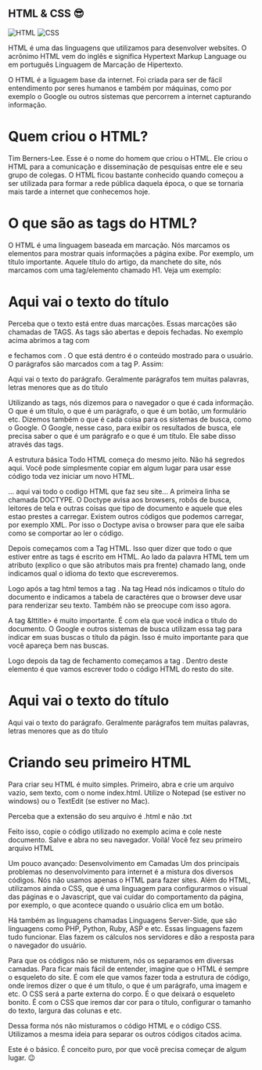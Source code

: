  

## HTML & CSS 😎

![HTML](https://img.shields.io/badge/HTML-5-blueviolet)
![CSS](https://img.shields.io/badge/CSS-3-success)

HTML é uma das linguagens que utilizamos para desenvolver websites. O acrônimo HTML vem do inglês e significa Hypertext Markup Language ou em português Linguagem de Marcação de Hipertexto.

O HTML é a liguagem base da internet. Foi criada para ser de fácil entendimento por seres humanos e também por máquinas, como por exemplo o Google ou outros sistemas que percorrem a internet capturando informação.

# Quem criou o HTML?
Tim Berners-Lee. Esse é o nome do homem que criou o HTML. Ele criou o HTML para a comunicação e disseminação de pesquisas entre ele e seu grupo de colegas. O HTML ficou bastante conhecido quando começou a ser utilizada para formar a rede pública daquela época, o que se tornaria mais tarde a internet que conhecemos hoje.

# O que são as tags do HTML?
O HTML é uma linguagem baseada em marcação. Nós marcamos os elementos para mostrar quais informações a página exibe. Por exemplo, um título importante. Aquele título do artigo, da manchete do site, nós marcamos com uma tag/elemento chamado H1. Veja um exemplo:

<h1>Aqui vai o texto do título</h1>
Perceba que o texto está entre duas marcações. Essas marcações são chamadas de TAGS. As tags são abertas e depois fechadas. No exemplo acima abrimos a tag com

e fechamos com
. O que está dentro é o conteúdo mostrado para o usuário.
O parágrafos são marcados com a tag P. Assim:

<p>Aqui vai o texto do parágrafo. 
Geralmente parágrafos tem muitas palavras, 
letras menores que as do título</p>
Utilizando as tags, nós dizemos para o navegador o que é cada informação. O que é um título, o que é um parágrafo, o que é um botão, um formulário etc. Dizemos também o que é cada coisa para os sistemas de busca, como o Google. O Google, nesse caso, para exibir os resultados de busca, ele precisa saber o que é um parágrafo e o que é um título. Ele sabe disso através das tags.

A estrutura básica
Todo HTML começa do mesmo jeito. Não há segredos aqui. Você pode simplesmente copiar em algum lugar para usar esse código toda vez iniciar um novo HTML.

<!DOCTYPE html>

<html lang="pt-br">
<head>
    <meta charset="utf-8">
    <title>Título da página</title>
</head>
<body>
 ... aqui vai todo o codigo HTML que faz seu site...
</body>
</html>
A primeira linha se chamada DOCTYPE. O Doctype avisa aos browsers, robôs de busca, leitores de tela e outras coisas que tipo de documento e aquele que eles estao prestes a carregar. Existem outros códigos que podemos carregar, por exemplo XML. Por isso o Doctype avisa o browser para que ele saiba como se comportar ao ler o código.

Depois começamos com a Tag HTML. Isso quer dizer que todo o que estiver entre as tags é escrito em HTML. Ao lado da palavra HTML tem um atributo (explico o que são atributos mais pra frente) chamado lang, onde indicamos qual o idioma do texto que escreveremos.

Logo após a tag html temos a tag . Na tag Head nós indicamos o título do documento e indicamos a tabela de caractéres que o browser deve usar para renderizar seu texto. Também não se preocupe com isso agora.

A tag &lttitle> é muito importante. É com ela que você indica o título do documento. O Google e outros sistemas de busca utilizam essa tag para indicar em suas buscas o título da págin. Isso é muito importante para que você apareça bem nas buscas.

Logo depois da tag de fechamento começamos a tag . Dentro deste elemento é que vamos escrever todo o código HTML do resto do site.

<!DOCTYPE html>

<html lang="pt-br">
<head>
    <meta charset="utf-8">
    <title>Título da página</title>
</head>
<body>
   <h1>Aqui vai o texto do título</h1>
   <p>Aqui vai o texto do parágrafo. 
   Geralmente parágrafos tem muitas palavras, letras menores que as do título</p>
</body>
</html>

# Criando seu primeiro HTML
Para criar seu HTML é muito simples. Primeiro, abra e crie um arquivo vazio, sem texto, com o nome index.html. Utilize o Notepad (se estiver no windows) ou o TextEdit (se estiver no Mac).

Perceba que a extensão do seu arquivo é .html e não .txt

Feito isso, copie o código utilizado no exemplo acima e cole neste documento. Salve e abra no seu navegador. Voilá! Você fez seu primeiro arquivo HTML

Um pouco avançado: Desenvolvimento em Camadas
Um dos principais problemas no desenvolvimento para internet é a mistura dos diversos códigos. Nós não usamos apenas o HTML para fazer sites. Além do HTML, utilizamos ainda o CSS, que é uma linguagem para configurarmos o visual das páginas e o Javascript, que vai cuidar do comportamento da página, por exemplo, o que acontece quando o usuário clica em um botão.

Há também as linguagens chamadas Linguagens Server-Side, que são linguagens como PHP, Python, Ruby, ASP e etc. Essas linguagens fazem tudo funcionar. Elas fazem os cálculos nos servidores e dão a resposta para o navegador do usuário.

Para que os códigos não se misturem, nós os separamos em diversas camadas. Para ficar mais fácil de entender, imagine que o HTML é sempre o esqueleto do site. É com ele que vamos fazer toda a estrutura de código, onde iremos dizer o que é um título, o que é um parágrafo, uma imagem e etc. O CSS será a parte externa do corpo. É o que deixará o esqueleto bonito. É com o CSS que iremos dar cor para o título, configurar o tamanho do texto, largura das colunas e etc.

Dessa forma nós não misturamos o código HTML e o código CSS. Utilizamos a mesma ideia para separar os outros códigos citados acima.

Este é o básico. É conceito puro, por que você precisa começar de algum lugar. 😉
